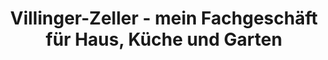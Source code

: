 ---
title: "Villinger-Zeller - mein Fachgeschäft für Haus, Küche und Garten"
url: /waiblingen/villinger-zeller-mein-fachgeschaeft-fuer-haus-kueche-und-garten/
shop: Baumarkt
---